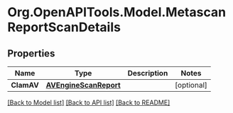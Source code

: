
# Org.OpenAPITools.Model.MetascanReportScanDetails

## Properties

Name | Type | Description | Notes
------------ | ------------- | ------------- | -------------
**ClamAV** | [**AVEngineScanReport**](AVEngineScanReport.md) |  | [optional] 

[[Back to Model list]](../README.md#documentation-for-models)
[[Back to API list]](../README.md#documentation-for-api-endpoints)
[[Back to README]](../README.md)

